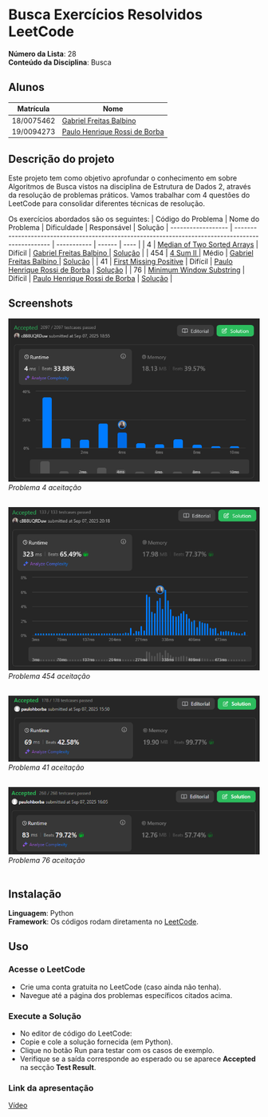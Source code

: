 # Busca Exercícios Resolvidos LeetCode

**Número da Lista**: 28<br>
**Conteúdo da Disciplina**: Busca<br>

## Alunos  
| Matrícula | Nome |  
|-----------------------|---------------------|  
| 18/0075462 | [Gabriel Freitas Balbino](https://github.com/gabrielfreitass1) |  
| 19/0094273 | [Paulo Henrique Rossi de Borba](https://github.com/paulohborba) |

## Descrição do projeto
Este projeto tem como objetivo aprofundar o conhecimento em sobre Algoritmos de Busca vistos na disciplina de Estrutura de Dados 2, através da resolução de problemas práticos. Vamos trabalhar com 4 questões do LeetCode para consolidar diferentes técnicas de resolução.

Os exercícios abordados são os seguintes:
| Código do Problema | Nome do Problema                                                                                   | Dificuldade |   Responsável | Solução
| ------------------ | -------------------------------------------------------------------------------------------------- | ----------- | ------ | ---- |
| 4 | [Median of Two Sorted Arrays](https://github.com/EDAII/Busca_LeetCode_GFPB/blob/master/Problemas_Gabriel/problema4.md)               | Difícil     | [Gabriel Freitas Balbino ](https://github.com/gabrielfreitass1 ) | [Solução](https://github.com/EDAII/Busca_LeetCode_GFPB/blob/master/Problemas_Gabriel/problema4.py) |
| 454  | [4 Sum II ](https://github.com/EDAII/Busca_LeetCode_GFPB/blob/master/Problemas_Gabriel/problema454.md)               | Médio        | [Gabriel Freitas Balbino ](https://github.com/gabrielfreitass1 ) | [Solução](https://github.com/EDAII/Busca_LeetCode_GFPB/blob/master/Problemas_Gabriel/problema454.py) |
| 41 | [First Missing Positive](https://github.com/EDAII/Busca_LeetCode_GFPB/blob/41576684e3d72e00c0f75184e2bb2441f9d1b04b/Problemas_Paulo/problema41.md) | Difícil | [Paulo Henrique Rossi de Borba](https://github.com/paulohborba) | [Solução](https://github.com/EDAII/Busca_LeetCode_GFPB/blob/41576684e3d72e00c0f75184e2bb2441f9d1b04b/Problemas_Paulo/problema41.py) |
| 76 | [Minimum Window Substring](https://github.com/EDAII/Busca_LeetCode_GFPB/blob/41576684e3d72e00c0f75184e2bb2441f9d1b04b/Problemas_Paulo/problema76.md) | Difícil | [Paulo Henrique Rossi de Borba](https://github.com/paulohborba) | [Solução](https://github.com/EDAII/Busca_LeetCode_GFPB/blob/41576684e3d72e00c0f75184e2bb2441f9d1b04b/Problemas_Paulo/problema76.py)  |

## Screenshots
![Problema 4](https://github.com/EDAII/Busca_LeetCode_GFPB/blob/master/Problemas_Gabriel/img/img4.png?raw=true) <br>
*Problema 4 aceitação* <br> <br>

![Problema 454](https://github.com/EDAII/Busca_LeetCode_GFPB/blob/master/Problemas_Gabriel/img/img454.png?raw=true) <br>
*Problema 454 aceitação* <br><br>

![Problema 41](https://github.com/EDAII/Busca_LeetCode_GFPB/blob/41576684e3d72e00c0f75184e2bb2441f9d1b04b/Problemas_Paulo/img41.png) <br>
*Problema 41 aceitação* <br> <br>

![Problema 76](https://github.com/EDAII/Busca_LeetCode_GFPB/blob/41576684e3d72e00c0f75184e2bb2441f9d1b04b/Problemas_Paulo/img76.png) <br>
*Problema 76 aceitação* <br> <br>

## Instalação 
**Linguagem**: Python<br>
**Framework**: Os códigos rodam diretamenta no [LeetCode](https://leetcode.com/).<br>

## Uso 
### Acesse o LeetCode
- Crie uma conta gratuita no LeetCode (caso ainda não tenha).
- Navegue até a página dos problemas específicos citados acima.

### Execute a Solução
- No editor de código do LeetCode:
- Copie e cole a solução fornecida (em Python).
- Clique no botão Run para testar com os casos de exemplo.
- Verifique se a saída corresponde ao esperado ou se aparece **Accepted** na secção **Test Result**.

### Link da apresentação
[Vídeo]([https://drive.google.com/file/d/10KQpBnW2tiG4GYdMBvvHbcjcvC0whlEc/view?usp=sharing](https://drive.google.com/file/d/10KQpBnW2tiG4GYdMBvvHbcjcvC0whlEc/view?usp=sharing)) 
